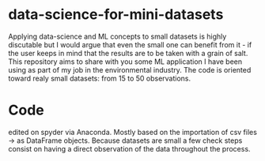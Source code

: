 # data-science-for-mini-datasets
Applying data-science and ML concepts to small datasets is highly discutable but I would argue that even the small one can benefit from it - if the user keeps in mind that the results are to be taken with a grain of salt.
This repository aims to share with you some ML application I have been using as part of my job in the environmental industry. The code is oriented toward realy small datasets: from 15 to 50 observations.

# Code
edited on spyder via Anaconda.
Mostly based on the importation of csv files -> as DataFrame objects.
Because datasets are small a few check steps consist on having a direct observation of the data throughout the process.
